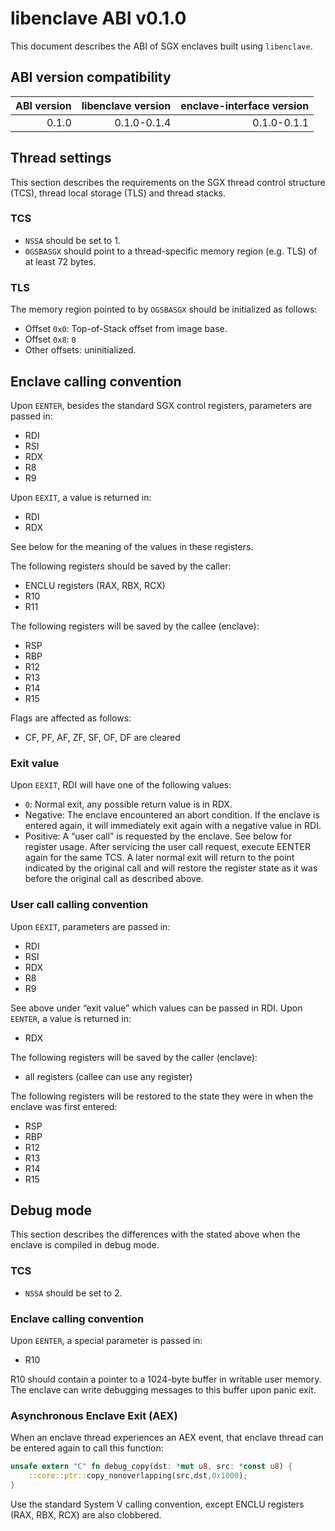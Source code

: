 # libenclave ABI v0.1.0

This document describes the ABI of SGX enclaves built using `libenclave`.

## ABI version compatibility

| ABI version | libenclave version | enclave-interface version |
| -----------:| ------------------:| -------------------------:|
|       0.1.0 |        0.1.0-0.1.4 |               0.1.0-0.1.1 |

## Thread settings

This section describes the requirements on the SGX thread control structure 
(TCS), thread local storage (TLS) and thread stacks.

### TCS

- `NSSA` should be set to 1.
- `OGSBASGX` should point to a thread-specific memory region (e.g. TLS) of at 
  least 72 bytes.

### TLS

The memory region pointed to by `OGSBASGX` should be initialized as follows:

- Offset `0x0`: Top-of-Stack offset from image base.
- Offset `0x8`: `0`
- Other offsets: uninitialized.

## Enclave calling convention

Upon `EENTER`, besides the standard SGX control registers, parameters are 
passed in:

- RDI
- RSI
- RDX
- R8
- R9

Upon `EEXIT`, a value is returned in:

- RDI
- RDX

See below for the meaning of the values in these registers.

The following registers should be saved by the caller:

- ENCLU registers (RAX, RBX, RCX)
- R10
- R11

The following registers will be saved by the callee (enclave):

- RSP
- RBP
- R12
- R13
- R14
- R15

Flags are affected as follows:

- CF, PF, AF, ZF, SF, OF, DF are cleared

### Exit value

Upon `EEXIT`, RDI will have one of the following values:

- `0`: Normal exit, any possible return value is in RDX.
- Negative: The enclave encountered an abort condition. If the enclave is 
  entered again, it will immediately exit again with a negative value in RDI.
- Positive: A “user call” is requested by the enclave. See below for register 
  usage. After servicing the user call request, execute EENTER again for the 
  same TCS. A later normal exit will return to the point indicated by the 
  original call and will restore the register state as it was before the 
  original call as described above.

### User call calling convention
  
Upon `EEXIT`, parameters are passed in:

- RDI
- RSI
- RDX
- R8
- R9

See above under “exit value” which values can be passed in RDI. Upon `EENTER`, a value is returned in:

- RDX

The following registers will be saved by the caller (enclave):

- all registers (callee can use any register)

The following registers will be restored to the state they were in when the enclave was first entered:

- RSP
- RBP
- R12
- R13
- R14
- R15

## Debug mode

This section describes the differences with the stated above when the enclave 
is compiled in debug mode.

### TCS

- `NSSA` should be set to 2.

### Enclave calling convention

Upon `EENTER`, a special parameter is passed in:

- R10

R10 should contain a pointer to a 1024-byte buffer in writable user memory. The 
enclave can write debugging messages to this buffer upon panic exit.

### Asynchronous Enclave Exit (AEX)

When an enclave thread experiences an AEX event, that enclave thread can be 
entered again to call this function:

```rust
unsafe extern "C" fn debug_copy(dst: *mut u8, src: *const u8) {
	::core::ptr::copy_nonoverlapping(src,dst,0x1000);
}
```

Use the standard System V calling convention, except ENCLU registers (RAX, RBX, 
RCX) are also clobbered.
